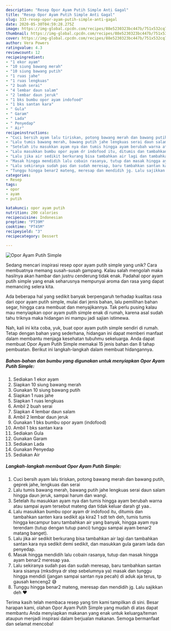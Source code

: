 ```yaml
---
description: "Resep Opor Ayam Putih Simple Anti Gagal"
title: "Resep Opor Ayam Putih Simple Anti Gagal"
slug: 333-resep-opor-ayam-putih-simple-anti-gagal
date: 2020-05-30T04:59:28.275Z
image: https://img-global.cpcdn.com/recipes/88e5230323bc447b/751x532cq70/opor-ayam-putih-simple-foto-resep-utama.jpg
thumbnail: https://img-global.cpcdn.com/recipes/88e5230323bc447b/751x532cq70/opor-ayam-putih-simple-foto-resep-utama.jpg
cover: https://img-global.cpcdn.com/recipes/88e5230323bc447b/751x532cq70/opor-ayam-putih-simple-foto-resep-utama.jpg
author: Vera Powers
ratingvalue: 4.3
reviewcount: 12
recipeingredient:
- "1 ekor ayam"
- "10 siung bawang merah"
- "10 siung bawang putih"
- "1 ruas jahe"
- "1 ruas lengkuas"
- "2 buah serai"
- "4 lembar daun salam"
- "2 lembar daun jeruk"
- "1 bks bumbu opor ayam indofood"
- "1 bks santan kara"
- " Gula"
- " Garam"
- " Lada"
- " Penyedap"
- " Air"
recipeinstructions:
- "Cuci bersih ayam lalu tiriskan, potong bawang merah dan bawang putih, geprek jahe, lengkuas dan serai"
- "Lalu tumis bawang merah, bawang putih jahe lengkuas serai daun salam hingga daun jeruk, sampai harum dan wangi."
- "Setelah itu masukkan ayam nya dan tumis hingga ayam berubah warna atau sampai ayam tersebut mateng dan tidak keluar darah gt yaa.."
- "Lalu masukkan bumbu opor ayam dr indofood itu, ditumis dan tambahkan santen kara sedikit aja kira2 1 sdt teh deh, tumis tumis hingga kecampur baru tambahkan air yang banyak, hingga ayam nya terendam (tutup dengan tutup panci) tunggu sampai ayam benar2 matang banget)."
- "Lalu jika air sedikit berkurang bisa tambahkan air lagi dan tambahkan santan kara nya sedikit demi sedikit, dan masukkan gula garam lada dan penyedap."
- "Masak hingga mendidih lalu cobain rasanya, tutup dan masak hingga ayam benar2 meresap yaa."
- "Lalu sekiranya sudah pas dan sudah meresap, baru tambahkan santan kara sisanya (mksdnya dr step sebelumnya ya) masak dan tunggu hingga mendidi (jangan sampai santan nya pecah) di aduk aja terus, tp gausah kenceng2 😅"
- "Tunggu hingga benar2 mateng, meresap dan mendidih jg. Lalu sajikkan deh ❤️"
categories:
- Resep
tags:
- opor
- ayam
- putih

katakunci: opor ayam putih 
nutrition: 200 calories
recipecuisine: Indonesian
preptime: "PT39M"
cooktime: "PT45M"
recipeyield: "3"
recipecategory: Dessert

---
```



![Opor Ayam Putih Simple](https://img-global.cpcdn.com/recipes/88e5230323bc447b/751x532cq70/opor-ayam-putih-simple-foto-resep-utama.jpg)

Sedang mencari inspirasi resep opor ayam putih simple yang unik? Cara membuatnya memang susah-susah gampang. Kalau salah mengolah maka hasilnya akan hambar dan justru cenderung tidak enak. Padahal opor ayam putih simple yang enak seharusnya mempunyai aroma dan rasa yang dapat memancing selera kita.

Ada beberapa hal yang sedikit banyak berpengaruh terhadap kualitas rasa dari opor ayam putih simple, mulai dari jenis bahan, lalu pemilihan bahan segar, hingga cara membuat dan menyajikannya. Tak perlu pusing kalau mau menyiapkan opor ayam putih simple enak di rumah, karena asal sudah tahu triknya maka hidangan ini mampu jadi sajian istimewa.




Nah, kali ini kita coba, yuk, buat opor ayam putih simple sendiri di rumah. Tetap dengan bahan yang sederhana, hidangan ini dapat memberi manfaat dalam membantu menjaga kesehatan tubuhmu sekeluarga. Anda dapat membuat Opor Ayam Putih Simple memakai 15 jenis bahan dan 8 tahap pembuatan. Berikut ini langkah-langkah dalam membuat hidangannya.

<!--inarticleads1-->

##### Bahan-bahan dan bumbu yang digunakan untuk menyiapkan Opor Ayam Putih Simple:

1. Sediakan 1 ekor ayam
1. Siapkan 10 siung bawang merah
1. Gunakan 10 siung bawang putih
1. Siapkan 1 ruas jahe
1. Siapkan 1 ruas lengkuas
1. Ambil 2 buah serai
1. Siapkan 4 lembar daun salam
1. Ambil 2 lembar daun jeruk
1. Gunakan 1 bks bumbu opor ayam (indofood)
1. Ambil 1 bks santan kara
1. Sediakan  Gula
1. Gunakan  Garam
1. Sediakan  Lada
1. Gunakan  Penyedap
1. Sediakan  Air




<!--inarticleads2-->

##### Langkah-langkah membuat Opor Ayam Putih Simple:

1. Cuci bersih ayam lalu tiriskan, potong bawang merah dan bawang putih, geprek jahe, lengkuas dan serai
1. Lalu tumis bawang merah, bawang putih jahe lengkuas serai daun salam hingga daun jeruk, sampai harum dan wangi.
1. Setelah itu masukkan ayam nya dan tumis hingga ayam berubah warna atau sampai ayam tersebut mateng dan tidak keluar darah gt yaa..
1. Lalu masukkan bumbu opor ayam dr indofood itu, ditumis dan tambahkan santen kara sedikit aja kira2 1 sdt teh deh, tumis tumis hingga kecampur baru tambahkan air yang banyak, hingga ayam nya terendam (tutup dengan tutup panci) tunggu sampai ayam benar2 matang banget).
1. Lalu jika air sedikit berkurang bisa tambahkan air lagi dan tambahkan santan kara nya sedikit demi sedikit, dan masukkan gula garam lada dan penyedap.
1. Masak hingga mendidih lalu cobain rasanya, tutup dan masak hingga ayam benar2 meresap yaa.
1. Lalu sekiranya sudah pas dan sudah meresap, baru tambahkan santan kara sisanya (mksdnya dr step sebelumnya ya) masak dan tunggu hingga mendidi (jangan sampai santan nya pecah) di aduk aja terus, tp gausah kenceng2 😅
1. Tunggu hingga benar2 mateng, meresap dan mendidih jg. Lalu sajikkan deh ❤️




Terima kasih telah membaca resep yang tim kami tampilkan di sini. Besar harapan kami, olahan Opor Ayam Putih Simple yang mudah di atas dapat membantu Anda menyiapkan makanan yang enak untuk keluarga/teman ataupun menjadi inspirasi dalam berjualan makanan. Semoga bermanfaat dan selamat mencoba!
